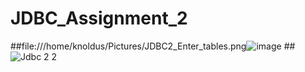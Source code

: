 # JDBC_Assignment_2
##file:///home/knoldus/Pictures/JDBC2_Enter_tables.png![image](https://user-images.githubusercontent.com/94029087/155194173-45a0c819-61c2-4e30-8cd8-cc0d416d0719.png)
##![Jdbc 2 2](https://user-images.githubusercontent.com/94029087/155194442-2bc81c4a-7b90-41c8-b672-ea6577d7b92e.png)
